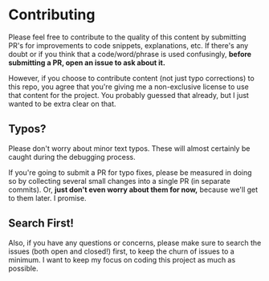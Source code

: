 # Contributing

Please feel free to contribute to the quality of this content by submitting PR's for improvements to code snippets, explanations, etc. If there's any doubt or if you think that a code/word/phrase is used confusingly, **before submitting a PR, open an issue to ask about it.**

However, if you choose to contribute content (not just typo corrections) to this repo, you agree that you're giving me a non-exclusive license to use that content for the project. You probably guessed that already, but I just wanted to be extra clear on that.

## Typos?

Please don't worry about minor text typos. These will almost certainly be caught during the debugging process.

If you're going to submit a PR for typo fixes, please be measured in doing so by collecting several small changes into a single PR (in separate commits). Or, **just don't even worry about them for now,** because we'll get to them later. I promise.

## Search First!

Also, if you have any questions or concerns, please make sure to search the issues (both open and closed!) first, to keep the churn of issues to a minimum. I want to keep my focus on coding this project as much as possible.
